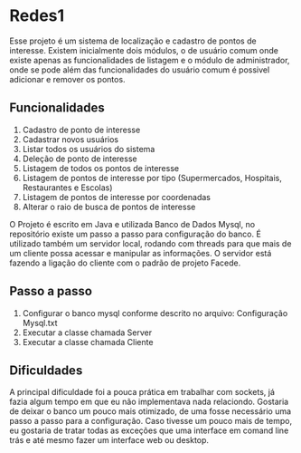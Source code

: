 # Redes1

Esse projeto é um sistema de localização e cadastro de pontos de interesse. Existem inicialmente dois módulos, o de usuário comum onde existe apenas as funcionalidades de listagem e o módulo de administrador, onde se pode além das funcionalidades do usuário comum é possivel adicionar e remover os pontos.

## Funcionalidades

1. Cadastro de ponto de interesse 
2. Cadastrar novos usuários 
3. Listar todos os usuários do sistema
4. Deleção de ponto de interesse
5. Listagem de todos os pontos de interesse
6. Listagem de pontos de interesse por tipo (Supermercados, Hospitais, Restaurantes e Escolas)
7. Listagem de pontos de interesse por coordenadas
8. Alterar o raio de busca de pontos de interesse

O Projeto é escrito em Java e utilizada Banco de Dados Mysql, no repositório existe um passo a passo para configuração do banco. É utilizado também um servidor local, rodando com threads para que mais de um cliente possa acessar e manipular as informações. O servidor está fazendo a ligação do cliente com o padrão de projeto Facede. 

## Passo a passo

1. Configurar o banco mysql conforme descrito no arquivo: Configuração Mysql.txt
2. Executar a classe chamada Server 
3. Executar a classe chamada Cliente 

## Dificuldades

A principal dificuldade foi a pouca prática em trabalhar com sockets, já fazia algum tempo em que eu não implementava nada relaciondo. Gostaria de deixar o banco um pouco mais otimizado, de uma fosse necessário uma passo a passo para a configuração. Caso tivesse um pouco mais de tempo, eu gostaria de tratar todas as exceções que uma interface em comand line trás e até mesmo fazer um interface web ou desktop.  
